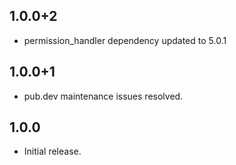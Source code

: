 ## 1.0.0+2

* permission_handler dependency updated to 5.0.1

## 1.0.0+1

* pub.dev maintenance issues resolved.

## 1.0.0

* Initial release.
